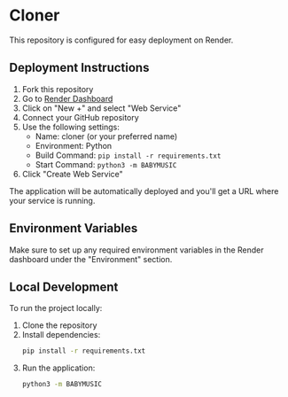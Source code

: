 # Cloner

This repository is configured for easy deployment on Render.

## Deployment Instructions

1. Fork this repository
2. Go to [Render Dashboard](https://dashboard.render.com)
3. Click on "New +" and select "Web Service"
4. Connect your GitHub repository
5. Use the following settings:
   - Name: cloner (or your preferred name)
   - Environment: Python
   - Build Command: `pip install -r requirements.txt`
   - Start Command: `python3 -m BABYMUSIC`
6. Click "Create Web Service"

The application will be automatically deployed and you'll get a URL where your service is running.

## Environment Variables

Make sure to set up any required environment variables in the Render dashboard under the "Environment" section.

## Local Development

To run the project locally:

1. Clone the repository
2. Install dependencies:
   ```bash
   pip install -r requirements.txt
   ```
3. Run the application:
   ```bash
   python3 -m BABYMUSIC
   ``` 